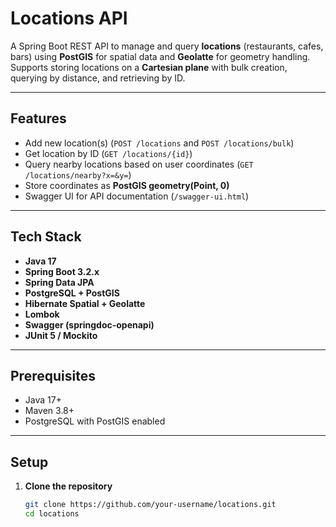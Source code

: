 # Locations API

A Spring Boot REST API to manage and query **locations** (restaurants, cafes, bars) using **PostGIS** for spatial data and **Geolatte** for geometry handling.  
Supports storing locations on a **Cartesian plane** with bulk creation, querying by distance, and retrieving by ID.

---

## **Features**
- Add new location(s) (`POST /locations` and `POST /locations/bulk`)
- Get location by ID (`GET /locations/{id}`)
- Query nearby locations based on user coordinates (`GET /locations/nearby?x=&y=`)
- Store coordinates as **PostGIS geometry(Point, 0)**
- Swagger UI for API documentation (`/swagger-ui.html`)

---

## **Tech Stack**
- **Java 17**
- **Spring Boot 3.2.x**
- **Spring Data JPA**
- **PostgreSQL + PostGIS**
- **Hibernate Spatial + Geolatte**
- **Lombok**
- **Swagger (springdoc-openapi)**
- **JUnit 5 / Mockito**

---

## **Prerequisites**
- Java 17+
- Maven 3.8+
- PostgreSQL with PostGIS enabled

---

## **Setup**
1. **Clone the repository**
   ```bash
   git clone https://github.com/your-username/locations.git
   cd locations
